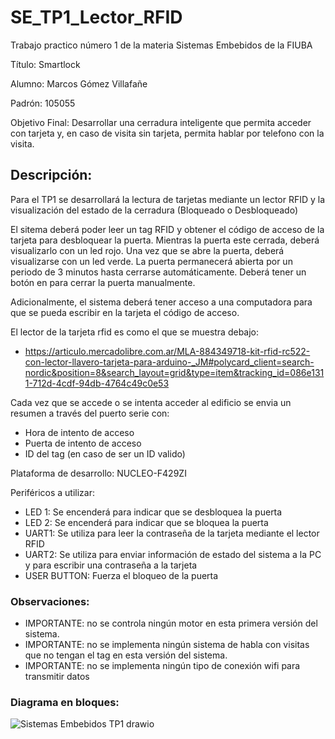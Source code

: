 # SE_TP1_Lector_RFID
Trabajo practico número 1 de la materia Sistemas Embebidos de la FIUBA

Título: Smartlock

Alumno: Marcos Gómez Villafañe

Padrón: 105055

Objetivo Final: Desarrollar una cerradura inteligente que permita acceder con tarjeta y, en caso de visita sin tarjeta, permita hablar por telefono con la visita.

## Descripción: 

Para el TP1 se desarrollará la lectura de tarjetas mediante un lector RFID y la visualización del estado de la cerradura (Bloqueado o Desbloqueado)

El sitema deberá poder leer un tag RFID y obtener el código de acceso de la tarjeta para desbloquear la puerta. Mientras la puerta este cerrada, deberá visualizarlo con un led rojo. Una vez que se abre la puerta, deberá visualizarse con un led verde. La puerta permanecerá abierta por un periodo de 3 minutos hasta cerrarse automáticamente. Deberá tener un botón en para cerrar la puerta manualmente.

Adicionalmente, el sistema deberá tener acceso a una computadora para que se pueda escribir en la tarjeta el código de acceso. 

El lector de la tarjeta rfid es como el que se muestra debajo:
- https://articulo.mercadolibre.com.ar/MLA-884349718-kit-rfid-rc522-con-lector-llavero-tarjeta-para-arduino-_JM#polycard_client=search-nordic&position=8&search_layout=grid&type=item&tracking_id=086e1311-712d-4cdf-94db-4764c49c0e53



Cada vez que se accede o se intenta acceder al edificio se envia un resumen a través del puerto serie con:
- Hora de intento de acceso
- Puerta de intento de acceso
- ID del tag (en caso de ser un ID valido)

Plataforma de desarrollo: NUCLEO-F429ZI

Periféricos a utilizar:
- LED 1: Se encenderá para indicar que se desbloquea la puerta
- LED 2: Se encenderá para indicar que se bloquea la puerta
- UART1: Se utiliza para leer la contraseña de la tarjeta mediante el lector RFID
- UART2: Se utiliza para enviar información de estado del sistema a la PC y para escribir una contraseña a la tarjeta
- USER BUTTON: Fuerza el bloqueo de la puerta


### Observaciones:
- IMPORTANTE: no se controla ningún motor en esta primera versión del sistema.
- IMPORTANTE: no se implementa ningún sistema de habla con visitas que no tengan el tag en esta versión del sistema.
- IMPORTANTE: no se implementa ningún tipo de conexión wifi para transmitir datos

  
### Diagrama en bloques:

![Sistemas Embebidos TP1 drawio](https://github.com/user-attachments/assets/3cda84e4-b717-47ed-8139-8f63a08ccd90)

